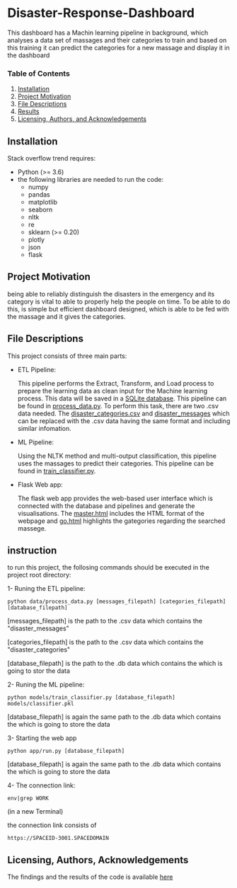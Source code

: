 # Disaster-Response-Dashboard
This dashboard has a Machin learning pipeline in background, which analyses a data set of massages and their categories to train and based on this training it can predict the categories for a new massage and display it in the dashboard
### Table of Contents

1. [Installation](#installation)
2. [Project Motivation](#motivation)
3. [File Descriptions](#files)
4. [Results](#results)
5. [Licensing, Authors, and Acknowledgements](#licensing)

## Installation
Stack overflow trend requires:
- Python (>= 3.6)
- the following libraries are needed to run the code:
    - numpy
    - pandas
    - matplotlib
    - seaborn
    - nltk
    - re
    - sklearn (>= 0.20)
    - plotly
    - json
    - flask
## Project Motivation
being able to reliably distinguish the disasters in the emergency and its category is vital to able to properly help the people on time. To be able to do this, is simple but efficient dashboard designed, which is able to be fed with the massage and it gives the categories.

## File Descriptions
This project consists of three main parts:
-	ETL Pipeline:

    This pipeline performs the Extract, Transform, and Load process to prepare the learning data as clean input for the Machine learning process. This data will be saved in a       [SQLite database](https://github.com/mrf919/Disaster-Response-Dashboard/blob/main/data/DisasterResponse.db). This pipeline can be found in [process_data.py](https://github.com/mrf919/Disaster-Response-Dashboard/blob/main/data/process_data.py).
    To perform this task, there are two .csv data needed. The [disaster_categories.csv](https://github.com/mrf919/Disaster-Response-Dashboard/blob/main/data/disaster_categories.csv) and [disaster_messages](https://github.com/mrf919/Disaster-Response-Dashboard/blob/main/data/disaster_messages.csv) which can be replaced with the .csv data having the same format and including similar infomation.

-	ML Pipeline:

    Using the NLTK method and multi-output classification, this pipeline uses the massages to predict their categories. This pipeline can be found in [train_classifier.py](https://github.com/mrf919/Disaster-Response-Dashboard/blob/main/models/train_classifier.py).

-	Flask Web app:

    The flask web app provides the web-based user interface which is connected with the database and pipelines and generate the visualisations. The [master.html](https://github.com/mrf919/Disaster-Response-Dashboard/blob/main/app/templates/master.html) includes the HTML format of the webpage and [go.html](https://github.com/mrf919/Disaster-Response-Dashboard/blob/main/app/templates/go.html) highlights the gategories regarding the searched massege.
 
## instruction
to run this project, the follosing commands should be executed in the project root directory:

1-  Runing the ETL pipeline:
  
    python data/process_data.py [messages_filepath] [categories_filepath] [database_filepath]
    
   [messages_filepath] is the path to the .csv data which contains the "disaster_messages"
   
   [categories_filepath] is the path to the .csv data which contains the "disaster_categories"
   
   [database_filepath] is the path to the .db data which contains the which is going to stor the data
   
2- Runing the ML pipeline:

    python models/train_classifier.py [database_filepath] models/classifier.pkl
    
    
   [database_filepath] is again the same path to the .db data which contains the which is going to store the data
   
3- Starting the web app

    python app/run.py [database_filepath]
    
   [database_filepath] is again the same path to the .db data which contains the which is going to store the data
    
4- The connection link:

    env|grep WORK
    
   (in a new Terminal)
   
the connection link consists of 

    https://SPACEID-3001.SPACEDOMAIN


## Licensing, Authors, Acknowledgements
The findings and the results of the code is available [here](https://www.kaggle.com/haakakak/stack-overflow-developer-surveys-20152020)
